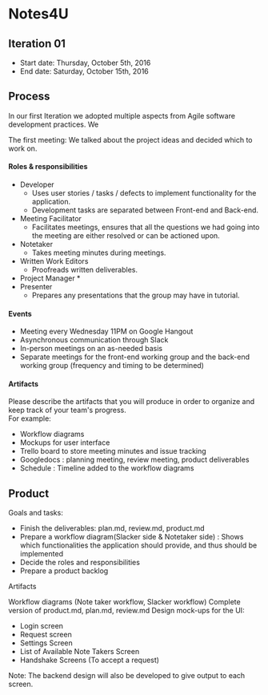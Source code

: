 # Notes4U

## Iteration 01

 * Start date: Thursday, October 5th, 2016
 * End date: Saturday, October 15th, 2016

## Process

In our first Iteration we adopted multiple aspects from Agile software development practices. We 

The first meeting: We talked about the project ideas and decided which to work on.

#### Roles & responsibilities

 * Developer
    * Uses user stories / tasks / defects to implement functionality for the application. 
    * Development tasks are separated between Front-end and Back-end.
 * Meeting Facilitator
    * Facilitates meetings, ensures that all the questions we had going into the meeting are either resolved or can be actioned upon.
 * Notetaker
    * Takes meeting minutes during meetings.
 * Written Work Editors
    * Proofreads written deliverables.
 * Project Manager
    * 
 * Presenter
    * Prepares any presentations that the group may have in tutorial.

#### Events

 * Meeting every Wednesday 11PM on Google Hangout
 * Asynchronous communication through Slack
 * In-person meetings on an as-needed basis
 * Separate meetings for the front-end working group and the back-end working group (frequency and timing to be determined)

#### Artifacts

Please describe the artifacts that you will produce in order to organize and keep track of your team's progress.       
For example:

- Workflow diagrams
- Mockups for user interface
- Trello board to store meeting minutes and issue tracking
- Googledocs : planning meeting, review meeting, product deliverables
- Schedule :  Timeline added to the workflow diagrams



## Product

Goals and tasks:

- Finish the deliverables: plan.md, review.md, product.md
- Prepare a workflow diagram(Slacker side & Notetaker side) : Shows which functionalities the application should provide, and thus should be implemented
- Decide the roles and responsibilities
- Prepare a product backlog

Artifacts

Workflow diagrams (Note taker workflow, Slacker workflow)
Complete version of product.md, plan.md, review.md
Design mock-ups for the UI:
- Login screen
- Request screen
- Settings Screen
- List of Available Note Takers Screen
- Handshake Screens (To accept a request)

Note: The backend design will also be developed to give output to each screen.

